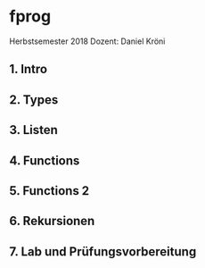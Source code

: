 # fprog

Herbstsemester 2018
Dozent: Daniel Kröni

## 1. Intro
## 2. Types
## 3. Listen
## 4. Functions
## 5. Functions 2
## 6. Rekursionen
## 7. Lab und Prüfungsvorbereitung
